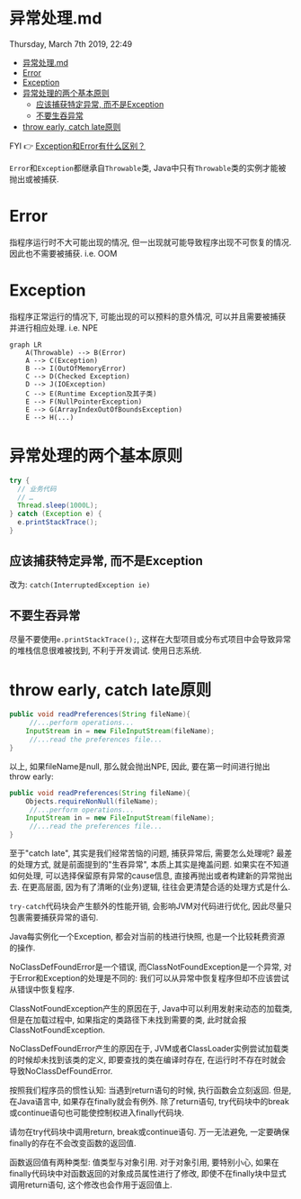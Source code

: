 # 异常处理.md
Thursday, March 7th 2019, 22:49

<!-- @import "[TOC]" {cmd="toc" depthFrom=1 depthTo=6 orderedList=false} -->
<!-- code_chunk_output -->

* [异常处理.md](#异常处理md)
* [Error](#error)
* [Exception](#exception)
* [异常处理的两个基本原则](#异常处理的两个基本原则)
	* [应该捕获特定异常, 而不是Exception](#应该捕获特定异常-而不是exception)
	* [不要生吞异常](#不要生吞异常)
* [throw early, catch late原则](#throw-early-catch-late原则)

<!-- /code_chunk_output -->

FYI :point_right: [Exception和Error有什么区别？](https://time.geekbang.org/column/article/0?cid=82)

`Error`和`Exception`都继承自`Throwable`类, Java中只有`Throwable`类的实例才能被抛出或被捕获.

# Error

指程序运行时不大可能出现的情况, 但一出现就可能导致程序出现不可恢复的情况. 因此也不需要被捕获. i.e. OOM

# Exception

指程序正常运行的情况下, 可能出现的可以预料的意外情况, 可以并且需要被捕获并进行相应处理. i.e. NPE

```mermaid
graph LR
    A(Throwable) --> B(Error)
    A --> C(Exception)
    B --> I(OutOfMemoryError)
    C --> D(Checked Exception)
    D --> J(IOException)
    C --> E(Runtime Exception及其子类)
    E --> F(NullPointerException)
    E --> G(ArrayIndexOutOfBoundsException)
    E --> H(...)
```

# 异常处理的两个基本原则

```java
try {
  // 业务代码
  // …
  Thread.sleep(1000L);
} catch (Exception e) {
  e.printStackTrace();
}
```

## 应该捕获特定异常, 而不是Exception

改为: `catch(InterruptedException ie)`

## 不要生吞异常

尽量不要使用`e.printStackTrace();`, 这样在大型项目或分布式项目中会导致异常的堆栈信息很难被找到, 不利于开发调试. 使用日志系统.

# throw early, catch late原则

```java
public void readPreferences(String fileName){
	 //...perform operations...
	InputStream in = new FileInputStream(fileName);
	 //...read the preferences file...
}
```

以上, 如果fileName是null, 那么就会抛出NPE, 因此, 要在第一时间进行抛出 throw early:

```java
public void readPreferences(String fileName){
    Objects.requireNonNull(fileName);
	 //...perform operations...
	InputStream in = new FileInputStream(fileName);
	 //...read the preferences file...
}
```

至于"catch late", 其实是我们经常苦恼的问题, 捕获异常后, 需要怎么处理呢? 最差的处理方式, 就是前面提到的"生吞异常", 本质上其实是掩盖问题. 如果实在不知道如何处理, 可以选择保留原有异常的cause信息, 直接再抛出或者构建新的异常抛出去. 在更高层面, 因为有了清晰的(业务)逻辑, 往往会更清楚合适的处理方式是什么.

`try-catch`代码块会产生额外的性能开销, 会影响JVM对代码进行优化, 因此尽量只包裹需要捕获异常的语句.

Java每实例化一个Exception, 都会对当前的栈进行快照, 也是一个比较耗费资源的操作.

NoClassDefFoundError是一个错误, 而ClassNotFoundException是一个异常, 对于Error和Exception的处理是不同的: 我们可以从异常中恢复程序但却不应该尝试从错误中恢复程序.

ClassNotFoundException产生的原因在于, Java中可以利用发射来动态的加载类, 但是在加载过程中, 如果指定的类路径下未找到需要的类, 此时就会报ClassNotFoundException.

NoClassDefFoundError产生的原因在于, JVM或者ClassLoader实例尝试加载类的时候却未找到该类的定义, 即要查找的类在编译时存在, 在运行时不存在时就会导致NoClassDefFoundError.

按照我们程序员的惯性认知: 当遇到return语句的时候, 执行函数会立刻返回. 但是, 在Java语言中, 如果存在finally就会有例外. 除了return语句, try代码块中的break或continue语句也可能使控制权进入finally代码块.

请勿在try代码块中调用return, break或continue语句. 万一无法避免, 一定要确保finally的存在不会改变函数的返回值.

 函数返回值有两种类型: 值类型与对象引用. 对于对象引用, 要特别小心, 如果在finally代码块中对函数返回的对象成员属性进行了修改, 即使不在finally块中显式调用return语句, 这个修改也会作用于返回值上.
